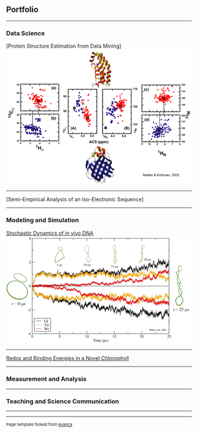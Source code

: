 ## Portfolio

---

### Data Science 

[Protein Structure Estimation from Data Mining]<!-- (/sample_page) -->
<img src="images/Bioinf-03_Fig1_color-2.png?raw=true"/>

---
[Semi-Empirical Analysis of an Iso-Electronic Sequence]<!-- (/pdf/sample_presentation.pdf) -->
<!-- <img src="images/dummy_thumbnail.jpg?raw=true"/> -->

<!-- ---
[Project 3 Title](http://example.com/)
-->
---

### Modeling and Simulation

[Stochastic Dynamics of *in vivo* DNA](http://example.com/)
<img src="images/twin-loop.png?raw=true"/>

---
[Redox and Binding Energies in a Novel Chlorophyll](http://example.com/)

<!-- ---
- [Project 3 Title](http://example.com/)
- [Project 4 Title](http://example.com/)
- [Project 5 Title](http://example.com/)
-->
---

### Measurement and Analysis
<!--
- [Project 1 Title](http://example.com/)
- [Project 2 Title](http://example.com/)
- [Project 3 Title](http://example.com/)
- [Project 4 Title](http://example.com/)
- [Project 5 Title](http://example.com/)
-->
---

### Teaching and Science Communication
<!--
- [Project 1 Title](http://example.com/)
- [Project 2 Title](http://example.com/)
- [Project 3 Title](http://example.com/)
- [Project 4 Title](http://example.com/)
- [Project 5 Title](http://example.com/)
-->
---
---
<p style="font-size:11px">Page template forked from <a href="https://github.com/evanca/quick-portfolio">evanca</a></p>
<!-- Remove above link if you don't want to attribute -->
